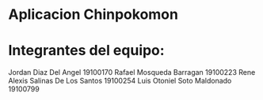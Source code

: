 # Aplicacion Chinpokomon

# Integrantes del equipo:

Jordan Diaz Del Angel 19100170
Rafael Mosqueda Barragan 19100223
Rene Alexis Salinas De Los Santos 19100254
Luis Otoniel Soto Maldonado 19100799
